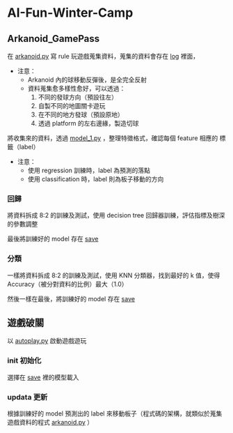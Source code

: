# AI-Fun-Winter-Camp

## Arkanoid_GamePass

在 [arkanoid.py](https://github.com/Jesse-Jumbo/AI-Fun-Winter-Camp/blob/main/arkanoid.py) 寫 rule 玩遊戲蒐集資料，蒐集的資料會存在 [log](https://github.com/Jesse-Jumbo/AI-Fun-Winter-Camp/tree/main/log) 裡面，

- 注意：
  - Arkanoid 內的球移動反彈後，是全完全反射
  - 資料蒐集愈多樣性愈好，可以透過：
    1. 不同的發球方向（預設往左）
    2. 自製不同的地圖關卡遊玩
    3. 在不同的地方發球（預設原地）
    4. 透過 platform 的左右邊緣，製造切球
    
將收集來的資料，透過 [model_1.py](https://github.com/Jesse-Jumbo/AI-Fun-Winter-Camp/blob/main/model_1.py) ，整理特徵格式，確認每個 feature 相應的 標籤（label）

- 注意：
  - 使用 regression 訓練時，label 為預測的落點
  - 使用 classification 時，label 則為板子移動的方向
  
### 回歸

將資料拆成 8:2 的訓練及測試，使用 decision tree 回歸器訓練，評估指標及樹深的參數調整

最後將訓練好的 model 存在 [save](https://github.com/Jesse-Jumbo/AI-Fun-Winter-Camp/tree/main/save)

### 分類

一樣將資料拆成 8:2 的訓練及測試，使用 KNN 分類器，找到最好的 k 值，使得 Accuracy（被分對資料的比例）最大（1.0）

然後一樣在最後，將訓練好的 model 存在 [save](https://github.com/Jesse-Jumbo/AI-Fun-Winter-Camp/tree/main/save)

## 遊戲破關

以 [autoplay.py](https://github.com/Jesse-Jumbo/AI-Fun-Winter-Camp/blob/main/autoplay.py) 啟動遊戲遊玩

### init 初始化

選擇在 [save](https://github.com/Jesse-Jumbo/AI-Fun-Winter-Camp/tree/main/save) 裡的模型載入

### updata 更新

根據訓練好的 model 預測出的 label 來移動板子（程式碼的架構，就類似於蒐集遊戲資料的程式 [arkanoid.py](https://github.com/Jesse-Jumbo/AI-Fun-Winter-Camp/blob/main/arkanoid.py) ）
